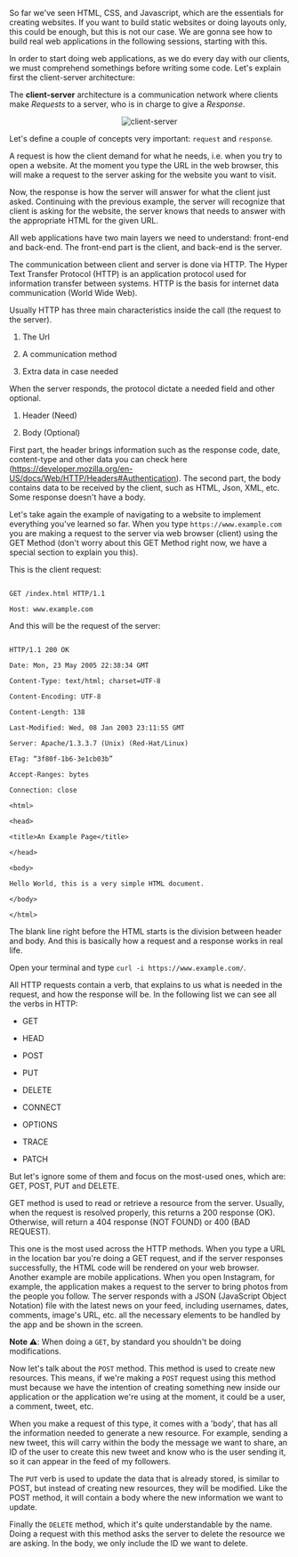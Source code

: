 So far we've seen HTML, CSS, and Javascript, which are the essentials for creating websites. If you want to build static websites or doing layouts only, this could be enough, but this is not our case. We are gonna see how to build real web applications in the following sessions, starting with this.

In order to start doing web applications, as we do every day with our clients, we must comprehend somethings before writing some code. Let's explain first the client-server architecture:

The **client-server** architecture is a communication network where clients make *Requests* to a server, who is in charge to give a *Response*.

<p align="center">
<img align="center" alt="client-server" src="https://user-images.githubusercontent.com/8913918/36585832-ac331950-183c-11e8-89f4-63e65065a699.png">
</p>

Let's define a couple of concepts very important: `request` and `response`.

A request is how the client demand for what he needs, i.e. when you try to open a website. At the moment you type the URL in the web browser, this will make a request to the server asking for the website you want to visit.

Now, the response is how the server will answer for what the client just asked. Continuing with the previous example, the server will recognize that client is asking for the website, the server knows that needs to answer with the appropriate HTML for the given URL. 

All web applications have two main layers we need to understand: front-end and back-end. The front-end part is the client, and back-end is the server.

The communication between client and server is done via HTTP. The Hyper Text Transfer Protocol (HTTP) is an application protocol used for information transfer between systems. HTTP is the basis for internet data communication (World Wide Web).

Usually HTTP has three main characteristics inside the call (the request to the server).

1. The Url

2. A communication method

3. Extra data in case needed

When the server responds, the protocol dictate a needed field and other optional.

1. Header (Need)

2. Body (Optional)

First part, the header brings information such as the response code, date, content-type and other data you can check here (https://developer.mozilla.org/en-US/docs/Web/HTTP/Headers#Authentication). The second part, the body contains data to be received by the client, such as HTML, Json, XML, etc. Some response doesn't have a body.

Let's take again the example of navigating to a website to implement everything you've learned so far. When you type `https://www.example.com` you are making a request to the server via web browser (client) using the GET Method (don't worry about this GET Method right now, we have a special section to explain you this).

This is the client request:

```

GET /index.html HTTP/1.1

Host: www.example.com

```

And this will be the request of the server:

```

HTTP/1.1 200 OK

Date: Mon, 23 May 2005 22:38:34 GMT

Content-Type: text/html; charset=UTF-8

Content-Encoding: UTF-8

Content-Length: 138

Last-Modified: Wed, 08 Jan 2003 23:11:55 GMT

Server: Apache/1.3.3.7 (Unix) (Red-Hat/Linux)

ETag: “3f80f-1b6-3e1cb03b”

Accept-Ranges: bytes

Connection: close

<html>

<head>

<title>An Example Page</title>

</head>

<body>

Hello World, this is a very simple HTML document.

</body>

</html>

```

The blank line right before the HTML starts is the division between header and body. And this is basically how a request and a response works in real life.

Open your terminal and type `curl -i https://www.example.com/`.

All HTTP requests contain a verb, that explains to us what is needed in the request, and how the response will be. In the following list we can see all the verbs in HTTP:

* GET

* HEAD

* POST

* PUT

* DELETE

* CONNECT

* OPTIONS

* TRACE

* PATCH

But let's ignore some of them and focus on the most-used ones, which are: GET, POST, PUT and DELETE.

GET method is used to read or retrieve a resource from the server. Usually, when the request is resolved properly, this returns a 200 response (OK). Otherwise, will return a 404 response (NOT FOUND) or 400 (BAD REQUEST).

This one is the most used across the HTTP methods. When you type a URL in the location bar you're doing a GET request, and if the server responses successfully, the HTML code will be rendered on your web browser. Another example are mobile applications. When you open Instagram, for example, the application makes a request to the server to bring photos from the people you follow. The server responds with a JSON (JavaScript Object Notation) file with the latest news on your feed, including usernames, dates, comments, image's URL, etc. all the necessary elements to be handled by the app and be shown in the screen.

****Note ⚠️****: When doing a `GET`, by standard you shouldn't be doing modifications.

Now let's talk about the `POST` method. This method is used to create new resources. This means, if we're making a `POST` request using this method must because we have the intention of creating something new inside our application or the application we're using at the moment, it could be a user, a comment, tweet, etc.

When you make a request of this type, it comes with a 'body', that has all the information needed to generate a new resource. For example, sending a new tweet, this will carry within the body the message we want to share, an ID of the user to create this new tweet and know who is the user sending it, so it can appear in the feed of my followers.

The `PUT` verb is used to update the data that is already stored, is similar to POST, but instead of creating new resources, they will be modified. Like the POST method, it will contain a body where the new information we want to update.

Finally the `DELETE` method, which it's quite understandable by the name. Doing a request with this method asks the server to delete the resource we are asking. In the body, we only include the ID we want to delete.